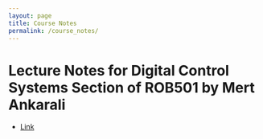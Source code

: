 ```yaml
---
layout: page
title: Course Notes
permalink: /course_notes/
---
```


# Lecture Notes for Digital Control Systems Section of ROB501 by Mert Ankarali 
- [Link](https://github.com/mertankarali/Lecture-Notes/tree/master/METU-ROB501-Digital-Control-Systems)
